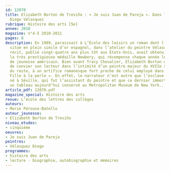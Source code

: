 ```yaml
---
id: 12070
title: Elizabeth Borton de Treviño : « Je suis Juan de Pareja ». Dans l’atelier de
  Diego Vélasquez 
rubrique: Histoire des arts [5e]
annee: 2010
magazine: n°4-5 2010-2011
pages: 8
description: En 1989, paraissait à L’École des loisirs un roman dont l’intrigue se
  situe en plein siècle d’or espagnol, dans l’atelier du peintre Vélasquez. Cet ambitieux
  récit, publié vingt-quatre ans plus tôt aux États-Unis, avait obtenu, à sa sortie,
  la très prestigieuse médaille Newbery, qui récompense chaque année le meilleur livre
  de jeunesse américain. Bien avant Tracy Chevalier, Elizabeth Borton de Treviño choisissait
  de convier son lecteur dans l’intimité d’un peintre majeur du XVIIe siècle, grâce,
  du reste, à un artifice romanesque fort proche de celui employé dans « La Jeune
  Fille à la perle ». En effet, le narrateur n’est autre que l’esclave Juan de Pareja,
  né à Séville, qui fut l’assistant du peintre et que ce dernier immortalisa dans
  un tableau aujourd’hui conservé au Metropolitan Museum de New York...
article_pdf: 12070.pdf
magazine_special: Histoire des arts
revue: L’école des lettres des collèges
auteurs:
- Marie Pérouse-Batello
auteur_jeunesse:
- Elizabeth Borton de Treviño
niveau_etudes:
- cinquième
oeuvres:
- Je suis Juan de Pareja
peintres:
- Vélasquez Diego
programmes:
- histoire des arts
- lecture - biographie, autobiographie et mémoires
---
```

